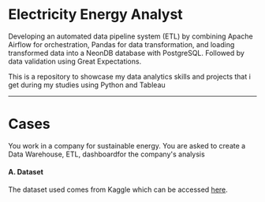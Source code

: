 # Electricity Energy Analyst

Developing an automated data pipeline system (ETL) by combining Apache Airflow for orchestration, Pandas for data transformation, and loading transformed data into a NeonDB database with PostgreSQL. Followed by data validation using Great Expectations.

This is a repository to showcase my data analytics skills and projects that i get during my studies using Python and Tableau

---

# Cases
You work in a company for sustainable energy. You are asked to create a Data Warehouse, ETL, dashboardfor the company's analysis

#### A. Dataset
The dataset used comes from Kaggle which can be accessed [here](https://console.cloud.google.com/bigquery?p=bigquery-public-data&d=thelook_ecommerce).
